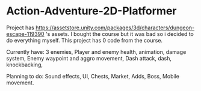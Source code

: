 # Action-Adventure-2D-Platformer
Project has https://assetstore.unity.com/packages/3d/characters/dungeon-escape-119390 's assets. I bought the course but it was bad so i decided to do everything myself. This project has 0 code from the course.

Currently have:
3 enemies,
Player and enemy health, animation, damage system,
Enemy waypoint and aggro movement,
Dash attack, dash, knockbacking,

Planning to do:
Sound effects,
UI,
Chests,
Market,
Adds,
Boss,
Mobile movement.
